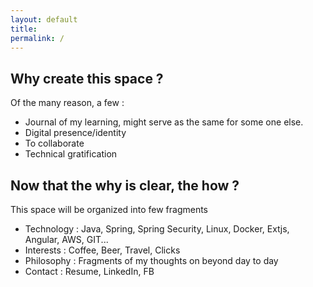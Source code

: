 ```yaml
---
layout: default
title: 
permalink: /
---
```


## Why create this space ?

Of the many reason, a few :

- Journal of my learning, might serve as the same for some one else.
- Digital presence/identity
- To collaborate
- Technical gratification 

## Now that the why is clear, the how ?
This space will be organized into few fragments 
- Technology   : Java, Spring, Spring Security, Linux, Docker, Extjs, Angular, AWS, GIT... 
- Interests    : Coffee, Beer, Travel, Clicks
- Philosophy   : Fragments of my thoughts on beyond day to day
- Contact      : Resume, LinkedIn, FB
